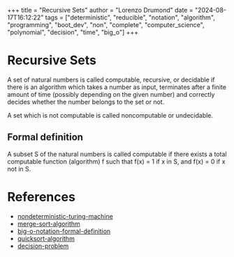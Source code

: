 +++
title = "Recursive Sets"
author = "Lorenzo Drumond"
date = "2024-08-17T16:12:22"
tags = ["deterministic",  "reducible",  "notation",  "algorithm",  "programming",  "boot_dev",  "non",  "complete",  "computer_science",  "polynomial",  "decision",  "time",  "big_o"]
+++


# Recursive Sets

A set of natural numbers is called computable, recursive, or decidable if there is an algorithm which takes a number as input, terminates after a finite amount of time (possibly depending on the given number) and correctly decides whether the number belongs to the set or not.

A set which is not computable is called noncomputable or undecidable.

## Formal definition

A subset S of the natural numbers is called computable if there exists a total computable function (algorithm) f such that f(x) = 1 if x in S, and f(x) = 0 if x not in S.

# References
- [nondeterministic-turing-machine](/wiki/nondeterministic-turing-machine/)
- [merge-sort-algorithm](/wiki/merge-sort-algorithm/)
- [big-o-notation-formal-definition](/wiki/big-o-notation-formal-definition/)
- [quicksort-algorithm](/wiki/quicksort-algorithm/)
- [decision-problem](/wiki/decision-problem/)
